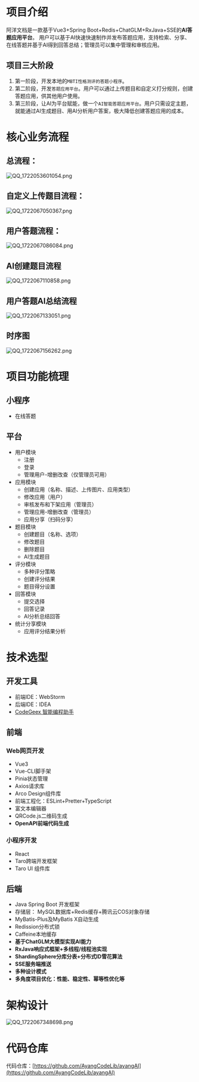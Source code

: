 # 项目介绍
阿洋文档是一款基于Vue3+Spring Boot+Redis+ChatGLM+RxJava+SSE的**AI答题应用平台**。
用户可以基于AI快速快速制作并发布答题应用，支持检索、分享、在线答题并基于AI得到回答总结；管理员可以集中管理和审核应用。

## 项目三大阶段

1. 第一阶段，开发本地的`MBTI性格测评的答题小程序`。
2. 第二阶段，开发`答题应用平台`。用户可以通过上传题目和自定义打分规则，创建答题应用，供其他用户使用。
3. 第三阶段，让AI为平台赋能，做一个`AI智能答题应用平台`。用户只需设定主题，就能通过AI生成题目、用AI分析用户答案，极大降低创建答题应用的成本。
# 核心业务流程
## 总流程：
![QQ_1722053601054.png](https://cdn.nlark.com/yuque/0/2024/png/40608915/1722053606493-3865bbb7-36ff-4570-a01c-b9bf436409e5.png#averageHue=%23f7f7f7&clientId=u11f18a45-ffe9-4&from=paste&height=1083&id=u26efc759&originHeight=1083&originWidth=1702&originalType=binary&ratio=1&rotation=0&showTitle=false&size=409581&status=done&style=none&taskId=u8981e84e-bf67-4c91-a6f0-cdbf7a9fbff&title=&width=1702)
## 自定义上传题目流程：
![QQ_1722067050367.png](https://cdn.nlark.com/yuque/0/2024/png/40608915/1722067050261-806e490e-903d-4ca3-8609-ffbceacbf431.png#averageHue=%23f6f6f6&clientId=u11f18a45-ffe9-4&from=paste&height=796&id=ub936844e&originHeight=796&originWidth=1165&originalType=binary&ratio=1&rotation=0&showTitle=false&size=152623&status=done&style=none&taskId=u788820fc-659e-4fcd-a506-0939cac9c6c&title=&width=1165)
## 用户答题流程：
![QQ_1722067086084.png](https://cdn.nlark.com/yuque/0/2024/png/40608915/1722067088011-c584aca0-f8e0-4ee7-b6d5-cacc825bcb29.png#averageHue=%23f8f8f8&clientId=u11f18a45-ffe9-4&from=paste&height=782&id=ubb99dd35&originHeight=782&originWidth=1176&originalType=binary&ratio=1&rotation=0&showTitle=false&size=139097&status=done&style=none&taskId=u323209be-d29f-4981-afa7-1786f91b85c&title=&width=1176)
## AI创建题目流程
![QQ_1722067110858.png](https://cdn.nlark.com/yuque/0/2024/png/40608915/1722067110285-7477e9d7-601c-447d-9630-d36835f744f6.png#averageHue=%23f9f9f9&clientId=u11f18a45-ffe9-4&from=paste&height=780&id=u88eb9d66&originHeight=780&originWidth=1165&originalType=binary&ratio=1&rotation=0&showTitle=false&size=127668&status=done&style=none&taskId=ub580cad9-557c-48bf-87ca-48fb424a2ba&title=&width=1165)
## 用户答题AI总结流程
![QQ_1722067133051.png](https://cdn.nlark.com/yuque/0/2024/png/40608915/1722067132487-25bdb9ce-3460-41df-898c-c326501436f7.png#averageHue=%23f7f7f7&clientId=u11f18a45-ffe9-4&from=paste&height=749&id=udbf5b05b&originHeight=749&originWidth=1187&originalType=binary&ratio=1&rotation=0&showTitle=false&size=163321&status=done&style=none&taskId=ufe8e7005-f46a-4168-bee2-1ec17c24175&title=&width=1187)
## 时序图
![QQ_1722067156262.png](https://cdn.nlark.com/yuque/0/2024/png/40608915/1722067156241-cc1df924-1f4e-49eb-980b-d4a512c6e920.png#averageHue=%23f8f9f4&clientId=u11f18a45-ffe9-4&from=paste&height=786&id=ua55adae2&originHeight=786&originWidth=1172&originalType=binary&ratio=1&rotation=0&showTitle=false&size=233768&status=done&style=none&taskId=u3ea1c4de-e8a8-472a-8f08-62408a40e62&title=&width=1172)
# 项目功能梳理
## 小程序

- 在线答题
## 平台

- 用户模块
   - 注册
   - 登录
   - 管理用户-增删改查（仅管理员可用）
- 应用模块
   - 创建应用（名称、描述、上传图片、应用类型）
   - 修改应用（用户）
   - 审核发布和下架应用（管理员）
   - 管理应用-增删改查（管理员）
   - 应用分享（扫码分享）
- 题目模块
   - 创建题目（名称、选项）
   - 修改题目
   - 删除题目
   - AI生成题目
- 评分模块
   - 多种评分策略
   - 创建评分结果
   - 题目得分设置
- 回答模块
   - 提交选择
   - 回答记录
   - AI分析总结回答
- 统计分享模块
   - 应用评分结果分析
# 技术选型
## 开发工具

- 前端IDE：WebStorm
- 后端IDE：IDEA
- [CodeGeex 智能编程助手](https://codegeex.cn/)
## 前端
### Web网页开发

- Vue3
- Vue-CLI脚手架
- Pinia状态管理
- Axios请求库
- Arco Design组件库
- 前端工程化：ESLint+Pretter+TypeScript
- 富文本编辑器
- QRCode.js二维码生成
- **OpenAPI前端代码生成**
### 小程序开发

- React
- Taro跨端开发框架
- Taro UI 组件库
## 后端

- Java Spring Boot 开发框架
- 存储层： MySQL数据库+Redis缓存+腾讯云COS对象存储
- MyBatis-Plus及MyBatis X自动生成
- Redission分布式锁
- Caffeine本地缓存
- **基于ChatGLM大模型实现AI能力**
- **RxJava响应式框架+多线程/线程池实现**
- **ShardingSphere分库分表+分布式ID雪花算法**
- **SSE服务端推送**
- **多种设计模式**
- **多角度项目优化：性能、稳定性、幂等性优化等**
# 架构设计
![QQ_1722067348698.png](https://cdn.nlark.com/yuque/0/2024/png/40608915/1722067348414-c2778240-c11a-4c7f-b713-749abcdcc8b8.png#averageHue=%239cf996&clientId=u11f18a45-ffe9-4&from=paste&height=748&id=u88c88f65&originHeight=748&originWidth=1025&originalType=binary&ratio=1&rotation=0&showTitle=false&size=188872&status=done&style=none&taskId=u40e7de9e-bad9-4652-82f8-6c33d9af821&title=&width=1025)
# 代码仓库
代码仓库：[https://github.com/AyangCodeLib/ayangAI](https://github.com/AyangCodeLib/ayangAI)
